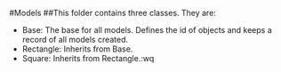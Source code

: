 #Models
##This folder contains three classes. They are:
<ul>
<li>Base: The base for all models. Defines the id of objects and keeps a record of all models created.</li>
<li>Rectangle: Inherits from Base.</li>
<li>Square: Inherits from Rectangle.:wq</li>
</ul>
